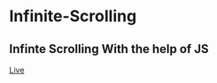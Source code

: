 # Infinite-Scrolling
## Infinte Scrolling With the help of JS
[Live](https://github.com/C0SMlC/Infinite-Scrolling.git)

